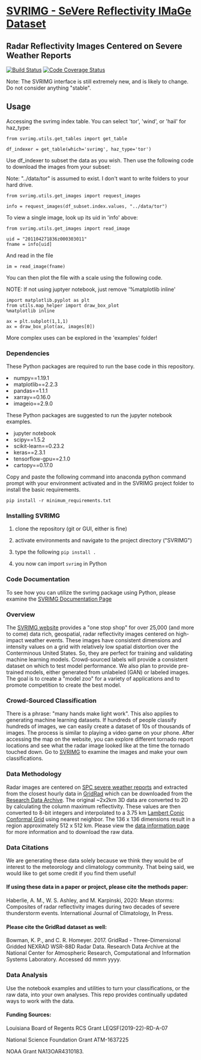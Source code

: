 <h1><a href="http://www.svrimg.org">SVRIMG - SeVere Reflectivity IMaGe Dataset</a></h1>
<h2>Radar Reflectivity Images Centered on Severe Weather Reports</h2>

[![Build Status](https://travis-ci.com/ahaberlie/SVRIMG.svg?branch=master)](https://travis-ci.com/ahaberlie/SVRIMG)
[![Code Coverage Status](https://codecov.io/github/ahaberlie/SVRIMG/coverage.svg?branch=master)](https://codecov.io/github/ahaberlie/SVRIMG?branch=master)

Note: The SVRIMG interface is still extremely new, and is likely to change. Do not consider anything "stable".

<h2> Usage </h2>

Accessing the svrimg index table.  You can select 'tor', 'wind', or 'hail' for haz_type:

```
from svrimg.utils.get_tables import get_table

df_indexer = get_table(which='svrimg', haz_type='tor')
```

Use df_indexer to subset the data as you wish.  Then use the following code to download the images from your subset:

Note: "../data/tor" is assumed to exist.  I don't want to write folders to your hard drive.

```
from svrimg.utils.get_images import request_images

info = request_images(df_subset.index.values, "../data/tor")
```

To view a single image, look up its uid in 'info' above:

```
from svrimg.utils.get_images import read_image

uid = "201104271836z000303011"
fname = info[uid]
```

And read in the file

```
im = read_image(fname)
```

You can then plot the file with a scale using the following code.

NOTE: If not using juptyer notebook, just remove '%matplotlib inline'

```
import matplotlib.pyplot as plt
from utils.map_helper import draw_box_plot
%matplotlib inline

ax = plt.subplot(1,1,1)
ax = draw_box_plot(ax, images[0])
```

More complex uses can be explored in the 'examples' folder!


<h3>Dependencies</h3>
<p>These Python packages are required to run the base code in this repository.</p>
<lu>
<li>numpy==1.19.1</li>
<li>matplotlib==2.2.3</li>
<li>pandas==1.1.1</li>
<li>xarray==0.16.0</li>
<li>imageio==2.9.0</li>
</ul>
</p>
<p>These Python packages are suggested to run the jupyter notebook examples.</p>
<lu>
<li>jupyter notebook</li>
<li>scipy==1.5.2</li>
<li>scikit-learn==0.23.2</li>
<li>keras==2.3.1</li>
<li>tensorflow-gpu==2.1.0</li>
<li>cartopy==0.17.0</li>
</ul>
</p>

<p>Copy and paste the following command into anaconda python command prompt with your environment activated and in the SVRIMG project folder to install the basic requirements.</a>

```
pip install -r minimum_requirements.txt
```

<h3>Installing SVRIMG</h3>
<p>

1) clone the repository (git or GUI, either is fine)

2) activate environments and navigate to the project directory ("SVRIMG")

3) type the following ```pip install .```

4) you now can import ```svrimg``` in Python

</p>
<h3>Code Documentation</h3>
<p>
To see how you can utilize the svrimg package using Python, please examine the <a href=http://svrimg.org/documentation/>SVRIMG Documentation Page</a>
</p>
<h3>Overview</h3>
<p>
The <a href="http://svrimg.org">SVRIMG website</a> provides a "one stop shop" for over 25,000 (and more to come) data rich, geospatial, radar reflectivity images centered on high-impact weather events. 
These images have consistent dimensions and intensity values on a grid with relatively low spatial distortion over the Conterminous United States. So, they 
are perfect for training and validating machine learning models. Crowd-sourced labels will provide a consistent dataset on which to test model performance.
We also plan to provide pre-trained models, either generated from unlabeled (GAN) or labeled images.
The goal is to create a "model zoo" for a variety of applications and to promote competition to create the best model.</p>

<h3>Crowd-Sourced Classification</h3>
<p>
There is a phrase: "many hands make light work". This also applies to generating machine learning datasets.  If hundreds of people classify hundreds of images,
we can easily create a dataset of 10s of thousands of images. The process is similar to playing a video game on your phone.  After accessing the map on the website,
you can explore different tornado report locations and see what the radar image looked like at the time the tornado touched down.  Go to <a href="http://svrimg.org">SVRIMG</a>
to examine the images and make your own classifications.</p>

<h3 class=>Data Methodology</h3>
<p>
Radar images are centered on <a href=https://www.spc.noaa.gov/wcm/#data>SPC severe weather reports</a> and extracted from the closest 
hourly data in <a href=http://gridrad.org/>GridRad</a> which can be downloaded from the <a href=https://rda.ucar.edu/datasets/ds841.0/>Research Data Archive</a>.  
The original ~2x2km 3D data are converted to 2D by calculating the column maximum reflectivity.  These values are then converted to 8-bit integers and interpolated 
to a 3.75 km <a href="http://svrimg.org/maps/svrimg_geog.nc">Lambert Conic Conformal Grid</a> using nearest neighbor. The 136 x 136 dimensions result in a region approximately 512 x 512 km.
Please view the <a href="http://svrimg.org/raw_data.html">data information page</a> for more information and to download the raw data.
</p>

<h3>Data Citations</h3>
<p>We are generating these data solely because we think they would be of interest to the meteorology and 
climatology community. That being said, we would like to get some credit if you find them useful! 

<p><h4>If using these data in a paper or project, please cite the methods paper:</h4></p>
<p>Haberlie, A. M., W. S. Ashley, and M. Karpinski, 2020: Mean storms: 
   Composites of radar reflectivity images during two decades of severe thunderstorm events. International Journal of Climatology, In Press.
</p>
<p><h4>Please cite the GridRad dataset as well:</h4></p>
<p>Bowman, K. P., and C. R. Homeyer. 2017. GridRad - Three-Dimensional Gridded NEXRAD WSR-88D Radar Data. 
   Research Data Archive at the National Center for Atmospheric Research, Computational and Information Systems Laboratory. Accessed dd mmm yyyy.</p> 
   
<h3>Data Analysis</h3>
<p>
Use the notebook examples and utilities to turn your classifications, or the raw data, into your own analyses. This repo provides continually updated ways to work with the data.</p>   
   
<p><h4>Funding Sources:</h4></p>
<p>Louisiana Board of Regents RCS Grant LEQSF(2019-22)-RD-A-07</p>
<p>National Science Foundation Grant ATM-1637225</p>
<p>NOAA Grant NA13OAR4310183.</p>
